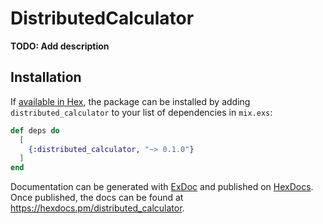 # DistributedCalculator

**TODO: Add description**

## Installation

If [available in Hex](https://hex.pm/docs/publish), the package can be installed
by adding `distributed_calculator` to your list of dependencies in `mix.exs`:

```elixir
def deps do
  [
    {:distributed_calculator, "~> 0.1.0"}
  ]
end
```

Documentation can be generated with [ExDoc](https://github.com/elixir-lang/ex_doc)
and published on [HexDocs](https://hexdocs.pm). Once published, the docs can
be found at <https://hexdocs.pm/distributed_calculator>.

